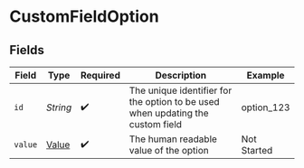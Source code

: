 # CustomFieldOption


## Fields

| Field                                                                          | Type                                                                           | Required                                                                       | Description                                                                    | Example                                                                        |
| ------------------------------------------------------------------------------ | ------------------------------------------------------------------------------ | ------------------------------------------------------------------------------ | ------------------------------------------------------------------------------ | ------------------------------------------------------------------------------ |
| `id`                                                                           | *String*                                                                       | :heavy_check_mark:                                                             | The unique identifier for the option to be used when updating the custom field | option_123                                                                     |
| `value`                                                                        | [Value](../../models/components/Value.md)                                      | :heavy_check_mark:                                                             | The human readable value of the option                                         | Not Started                                                                    |